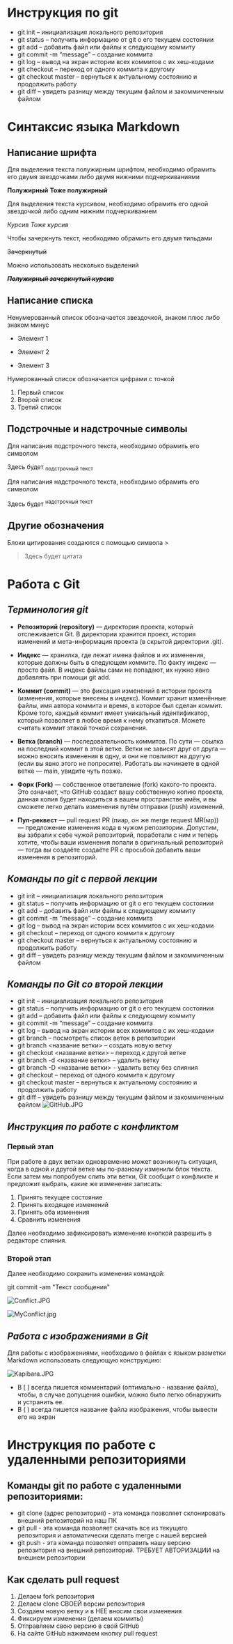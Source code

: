 # Инструкция по git

* git init – инициализация локального репозитория
* git status – получить информацию от git о его текущем состоянии
* git add – добавить файл или файлы к следующему коммиту
* git commit -m “message” – создание коммита
* git log – вывод на экран истории всех коммитов с их хеш-кодами
* git checkout – переход от одного коммита к другому
* git checkout master – вернуться к актуальному состоянию и продолжить работу
* git diff – увидеть разницу между текущим файлом и закоммиченным файлом

# Синтаксис языка Markdown
## Написание шрифта 

Для выделения текста полужирным шрифтом, необходимо обрамить его двумя звездочками либо двумя нижними подчеркиваниями 

**Полужирный** __Тоже полужирный__

Для выделения текста курсивом, необходимо обрамить его одной звездочкой либо одним нижним подчеркиванием

*Курсив* _Тоже курсив_

Чтобы зачеркнуть текст, необходимо обрамить его двумя тильдами 

~~Зачеркнутый~~

Можно использовать несколько выделений 

_**~~Полужирный зачеркнутый курсив~~**_

## Написание списка

Ненумерованный список обозначается звездочкой, знаком плюс либо знаком минус 
* Элемент 1
- Элемент 2
+ Элемент 3

Нумерованный список обозначается цифрами с точкой
1. Первый список 
2. Второй список 
3. Третий список 

## Подстрочные и надстрочные символы

Для написания подстрочного текста, необходимо обрамить его символом <sub>

Здесь будет <sub>подстрочный текст<sub>

Для написания надстрочного текста, необходимо обрамить его символом <sup>

Здесь будет <sup>надстрочный текст<sup>

## Другие обозначения 
Блоки цитирования создаются с помощью символа >
> Здесь будет цитата


# Работа с Git

## _**Терминология git**_

+ **Репозиторий (repository)** — директория проекта, который отслеживается Git. В директории хранится проект, история изменений и мета-информация проекта (в скрытой директории .git).

+ **Индекс** — хранилка, где лежат имена файлов и их изменения, которые должны быть в следующем коммите. По факту индекс — просто файл. В индекс файлы сами не попадают, их нужно явно добавлять при помощи git add.

+ **Коммит (commit)** — это фиксация изменений в истории проекта (изменения, которые внесены в индекс). Коммит хранит изменённые файлы, имя автора коммита и время, в которое был сделан коммит. Кроме того, каждый коммит имеет уникальный идентификатор, который позволяет в любое время к нему откатиться. Можете считать коммит этакой точкой сохранения.

+ **Ветка (branch)** — последовательность коммитов. По сути — ссылка на последний коммит в этой ветке. Ветки не зависят друг от друга — можно вносить изменения в одну, и они не повлияют на другую (если вы явно этого не попросите). Работать вы начинаете в одной ветке — main, увидите чуть позже.

+ **Форк (Fork)** — собственное ответвление (fork) какого-то проекта. Это означает, что GitHub создаст вашу собственную копию проекта, данная копия будет находиться в вашем пространстве имён, и вы сможете легко делать изменения путём отправки (push) изменений.

+ **Пул-реквест** — pull request PR (пиар, он же merge request MR(мр)) — предложение изменения кода в чужом репозитории. Допустим, вы забрали к себе чужой репозиторий, поработали с ним и теперь хотите, чтобы ваши изменения попали в оригинальный репозиторий — тогда вы создаёте создаёте PR с просьбой добавить ваши изменения в репозиторий.

## _**Команды по git с первой лекции**_

* git init – инициализация локального репозитория
* git status – получить информацию от git о его текущем состоянии
* git add – добавить файл или файлы к следующему коммиту
* git commit -m “message” – создание коммита
* git log – вывод на экран истории всех коммитов с их хеш-кодами
* git checkout – переход от одного коммита к другому
* git checkout master – вернуться к актуальному состоянию и продолжить работу
* git diff – увидеть разницу между текущим файлом и закоммиченным файлом

## _**Команды по Git со второй лекции**_
* git init – инициализация локального репозитория
* git status – получить информацию от git о его текущем состоянии
* git add – добавить файл или файлы к следующему коммиту
* git commit -m “message” – создание коммита
* git log – вывод на экран истории всех коммитов с их хеш-кодами
* git branch – посмотреть список веток в репозитории
* git branch <название ветки> – создать новую ветку
* git checkout <название ветки> – переход к другой ветке
* git branch -d <название ветки> – удалить ветку
* git branch -D <название ветки> - удалить ветку без слияния
* git checkout – переход от одного коммита к другому
* git checkout master – вернуться к актуальному состоянию и продолжить работу
* git diff – увидеть разницу между текущим файлом и закоммиченным файлом
![GitHub.JPG](GitHub.JPG)
## _**Инструкция по работе с конфликтом**_

### Первый этап 
При работе в двух ветках одновременно может 
возникнуть ситуация, когда в одной и другой 
ветке мы по-разному изменили блок текста. 
Если затем мы попробуем слить эти ветки, Git 
сообщит о конфликте и предложит выбрать, 
какие же изменения записать:

1. Принять текущее состояние
2. Принять входящее изменений 
3. Принять оба изменения
4. Сравнить изменения 

Далее необходимо зафиксировать изменение кнопкой разрешить в редакторе слияния.

### Второй этап 

Далее необходимо сохранить изменения командой: 

git commit -am "Текст сообщения"

![Conflict.JPG](Conflict.JPG)


![MyConflict.jpg](MyConflict.jpg)
## _**Работа с изображениями в Git**_

Для работы с изображениями, необходимо в файлах с языком разметки Markdown использовать следующую конструкцию: 

![Kapibara.JPG](Kapibara.JPG)

+ В [ ] всегда пишется комментарий (оптимально - название файла), чтобы, в случае допущения ошибки, можно было легко обнаружить и устранить ее.
+ В ( ) всегда пишется название файла изображения, чтобы вывести его на экран


# Инструкция по работе с удаленными репозиториями 
## Команды git по работе с удаленными репозиториями: 
- git clone (адрес репозитория) - эта команда позволяет склонировать внешний репозиторий на наш ПК 
- git pull - эта команда позволяет скачать все из текущего репозитория и автоматически 
сделать merge с нашей версией
- git push - эта команда позволяет отправить нашу версию репозитория на внешний 
репозиторий. ТРЕБУЕТ АВТОРИЗАЦИИ на внешнем репозитории

## Как сделать pull request

1. Делаем fork репозитория 
2. Делаем clone СВОЕЙ версии репозитория 
3. Создаем новую ветку и в НЕЕ вносим свои изменения 
4. Фиксируем изменения (делаем коммиты) 
5. Отправляем свою версию в свой GitHub 
6. На сайте GitHub нажимаем кнопку pull request